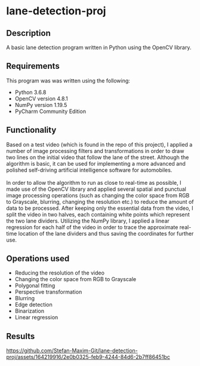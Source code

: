 # lane-detection-proj

<h2>Description</h2>
A basic lane detection program written in Python using the OpenCV library.

<h2> Requirements </h2>
This program was was written using the following: <br/>

<ul>
  <li> Python 3.6.8 </li>
  <li> OpenCV version 4.8.1 </li>
  <li> NumPy version 1.19.5 </li>
  <li> PyCharm Community Edition </li>
</ul>

<h2> Functionality </h2>

Based on a test video (which is found in the repo of this project), I applied a number of image processing filters and transformations in order to draw two lines on the initial video that follow the lane of the street. Although the algorithm is basic, it can be used
for implementing a more advanced and polished self-driving artificial intelligence software for automobiles. <br/> <br/>
In order to allow the algorithm to run as close to real-time as possible, I made use of the OpenCV library and applied several spatial and punctual image processing operations (such as changing the color space from RGB to Grayscale, blurring, changing the resolution etc.) to reduce the amount of data to be processed. After keeping only the essential data from the video, I split the video in two halves, each containing white points which represent the two lane dividers. Utilizing the NumPy library, I applied a linear regression for each half of the video in order to trace the approximate real-time location of the lane dividers and thus saving the coordinates for further use.

<h2>Operations used </h2>

<ul>
  <li> Reducing the resolution of the video</li>
  <li> Changing the color space from RGB to Grayscale </li>
  <li> Polygonal fitting </li>
  <li> Perspective transformation </li>
  <li> Blurring </li>
  <li> Edge detection </li>
  <li> Binarization </li>
  <li> Linear regression </li>
</ul>

<h2> Results </h2>

https://github.com/Stefan-Maxim-Git/lane-detection-proj/assets/164219916/2e0b0325-feb9-4244-84d6-2b7ff86451bc

